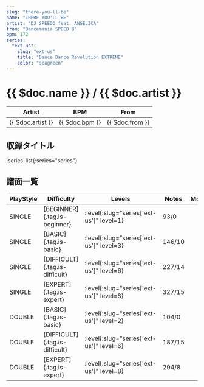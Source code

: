 ```yaml
---
slug: "there-you-ll-be"
name: "THERE YOU'LL BE"
artist: "DJ SPEEDO feat. ANGELICA"
from: "Dancemania SPEED 8"
bpm: 172
series:
  "ext-us":
    slug: "ext-us"
    title: "Dance Dance Revolution EXTREME"
    color: "seagreen"
---
```


# {{ $doc.name }} / {{ $doc.artist }}

|Artist|BPM|From|
|------|---|----|
|{{ $doc.artist }}|{{ $doc.bpm }}|{{ $doc.from }}|

## 収録タイトル

:series-list{:series="series"}

## 譜面一覧

|PlayStyle|Difficulty|Levels|Notes|Movie|
|---------|----------|------|-----|-----|
|SINGLE|[BEGINNER]{.tag.is-beginner}|:level{:slug="series['ext-us']" level=1}|93/0||
|SINGLE|[BASIC]{.tag.is-basic}|:level{:slug="series['ext-us']" level=3}|146/10||
|SINGLE|[DIFFICULT]{.tag.is-difficult}|:level{:slug="series['ext-us']" level=6}|227/14||
|SINGLE|[EXPERT]{.tag.is-expert}|:level{:slug="series['ext-us']" level=8}|327/15||
|DOUBLE|[BASIC]{.tag.is-basic}|:level{:slug="series['ext-us']" level=2}|104/0||
|DOUBLE|[DIFFICULT]{.tag.is-difficult}|:level{:slug="series['ext-us']" level=6}|187/15||
|DOUBLE|[EXPERT]{.tag.is-expert}|:level{:slug="series['ext-us']" level=8}|294/8||
